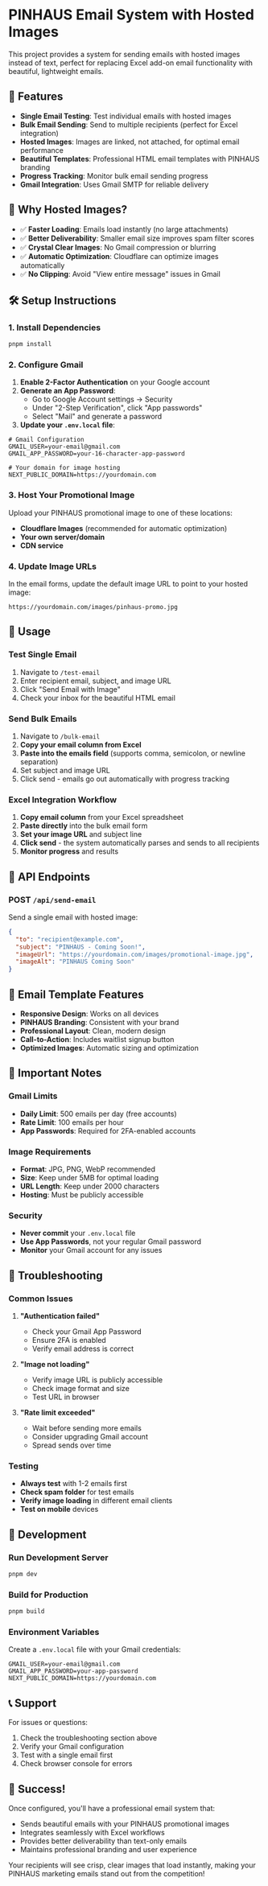 # PINHAUS Email System with Hosted Images

This project provides a system for sending emails with hosted images instead of text, perfect for replacing Excel add-on email functionality with beautiful, lightweight emails.

## 🚀 Features

- **Single Email Testing**: Test individual emails with hosted images
- **Bulk Email Sending**: Send to multiple recipients (perfect for Excel integration)
- **Hosted Images**: Images are linked, not attached, for optimal email performance
- **Beautiful Templates**: Professional HTML email templates with PINHAUS branding
- **Progress Tracking**: Monitor bulk email sending progress
- **Gmail Integration**: Uses Gmail SMTP for reliable delivery

## 📧 Why Hosted Images?

- ✅ **Faster Loading**: Emails load instantly (no large attachments)
- ✅ **Better Deliverability**: Smaller email size improves spam filter scores
- ✅ **Crystal Clear Images**: No Gmail compression or blurring
- ✅ **Automatic Optimization**: Cloudflare can optimize images automatically
- ✅ **No Clipping**: Avoid "View entire message" issues in Gmail

## 🛠️ Setup Instructions

### 1. Install Dependencies

```bash
pnpm install
```

### 2. Configure Gmail

1. **Enable 2-Factor Authentication** on your Google account
2. **Generate an App Password**:
   - Go to Google Account settings → Security
   - Under "2-Step Verification", click "App passwords"
   - Select "Mail" and generate a password
3. **Update your `.env.local` file**:

```env
# Gmail Configuration
GMAIL_USER=your-email@gmail.com
GMAIL_APP_PASSWORD=your-16-character-app-password

# Your domain for image hosting
NEXT_PUBLIC_DOMAIN=https://yourdomain.com
```

### 3. Host Your Promotional Image

Upload your PINHAUS promotional image to one of these locations:

- **Cloudflare Images** (recommended for automatic optimization)
- **Your own server/domain**
- **CDN service**

### 4. Update Image URLs

In the email forms, update the default image URL to point to your hosted image:

```
https://yourdomain.com/images/pinhaus-promo.jpg
```

## 🎯 Usage

### Test Single Email

1. Navigate to `/test-email`
2. Enter recipient email, subject, and image URL
3. Click "Send Email with Image"
4. Check your inbox for the beautiful HTML email

### Send Bulk Emails

1. Navigate to `/bulk-email`
2. **Copy your email column from Excel**
3. **Paste into the emails field** (supports comma, semicolon, or newline separation)
4. Set subject and image URL
5. Click send - emails go out automatically with progress tracking

### Excel Integration Workflow

1. **Copy email column** from your Excel spreadsheet
2. **Paste directly** into the bulk email form
3. **Set your image URL** and subject line
4. **Click send** - the system automatically parses and sends to all recipients
5. **Monitor progress** and results

## 🔧 API Endpoints

### POST `/api/send-email`

Send a single email with hosted image:

```json
{
  "to": "recipient@example.com",
  "subject": "PINHAUS - Coming Soon!",
  "imageUrl": "https://yourdomain.com/images/promotional-image.jpg",
  "imageAlt": "PINHAUS Coming Soon"
}
```

## 📱 Email Template Features

- **Responsive Design**: Works on all devices
- **PINHAUS Branding**: Consistent with your brand
- **Professional Layout**: Clean, modern design
- **Call-to-Action**: Includes waitlist signup button
- **Optimized Images**: Automatic sizing and optimization

## 🚨 Important Notes

### Gmail Limits
- **Daily Limit**: 500 emails per day (free accounts)
- **Rate Limit**: 100 emails per hour
- **App Passwords**: Required for 2FA-enabled accounts

### Image Requirements
- **Format**: JPG, PNG, WebP recommended
- **Size**: Keep under 5MB for optimal loading
- **URL Length**: Keep under 2000 characters
- **Hosting**: Must be publicly accessible

### Security
- **Never commit** your `.env.local` file
- **Use App Passwords**, not your regular Gmail password
- **Monitor** your Gmail account for any issues

## 🐛 Troubleshooting

### Common Issues

1. **"Authentication failed"**
   - Check your Gmail App Password
   - Ensure 2FA is enabled
   - Verify email address is correct

2. **"Image not loading"**
   - Verify image URL is publicly accessible
   - Check image format and size
   - Test URL in browser

3. **"Rate limit exceeded"**
   - Wait before sending more emails
   - Consider upgrading Gmail account
   - Spread sends over time

### Testing

- **Always test** with 1-2 emails first
- **Check spam folder** for test emails
- **Verify image loading** in different email clients
- **Test on mobile** devices

## 🔄 Development

### Run Development Server

```bash
pnpm dev
```

### Build for Production

```bash
pnpm build
```

### Environment Variables

Create a `.env.local` file with your Gmail credentials:

```env
GMAIL_USER=your-email@gmail.com
GMAIL_APP_PASSWORD=your-app-password
NEXT_PUBLIC_DOMAIN=https://yourdomain.com
```

## 📞 Support

For issues or questions:
1. Check the troubleshooting section above
2. Verify your Gmail configuration
3. Test with a single email first
4. Check browser console for errors

## 🎉 Success!

Once configured, you'll have a professional email system that:
- Sends beautiful emails with your PINHAUS promotional images
- Integrates seamlessly with Excel workflows
- Provides better deliverability than text-only emails
- Maintains professional branding and user experience

Your recipients will see crisp, clear images that load instantly, making your PINHAUS marketing emails stand out from the competition! 